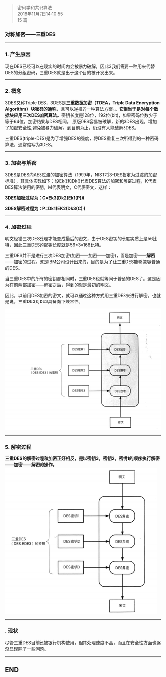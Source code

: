 > 密码学和共识算法  
> 2018年11月7日14:10:55     
> 15 篇  

### 对称加密——三重DES


----------


### 1. 产生原因
现在DES已经可以在现实的时间内会被暴力破解，因此3我们需要一种用来代替DES的分组密码，三重DES就是出于这个目的被开发出来。

----------

### 2. 概念
3DES又称Triple DES，3DES是**三重数据加密（TDEA，Triple Data Encryption Algorithm）块密码的通称**，且可以逆推的一种算法方案。。<b>它相当于是对每个数据块应用三次DES加密算法。</b>密钥长度是128位，192位(bit)，如果密码位数少于等于64位，加密结果与DES相同。
原版DES容易被破解，新的3DES出现，增加了加密安全性,避免被暴力破解。到目前为止，仍没有人能破解3DES。

三重DES(triple-DES)是为了增强DES的强度，将DES重复三次所得到的一种密码算法，通常缩写为3DES。

----------
### 3. 加密与解密
3DES是DES向AES过渡的加密算法（1999年，NIST将3-DES指定为过渡的加密标准），其具体实现如下：设Ek()和Dk()代表DES算法的加密和解密过程，K代表DES算法使用的密钥，M代表明文，C代表密文，这样：

**3DES加密过程为：C=Ek3(Dk2(Ek1(P)))**

**3DES解密过程为：P=Dk1(EK2(Dk3(C)))**


----------
### 4. 加密过程
明文经错三次DES处理才能变成最后的密文，由于DES密钥的长度实质上是56比特，因此三重DES的密钥长度就是56*3=168比特。

三重DES并不是进行三次DES加密(加密——加密——加密)，而是加密——**解密**——加密的过程。这是IBM公司设计出来的，目的是为了让三重DES能够兼容普通的DES。

当三重DES中的所有的密钥都相同时，三重DES也就等同于普通的DES了。这是因为在前两部加密——解密之后，得到的就是最初的明文。

因此，以前用DES加密的密文，就可以通过这种方式用三重DES来进行解密。也就是说，三重DES对DES具备向下兼容性。


![enter description here](https://www.github.com/jixiyu/images3/raw/master/小书匠/1541571975373.png)

----------
### 5. 解密过程

**三重DES的解密过程和加密正好相反，是以密钥3，密钥2，密钥1的顺序执行解密——加密——解密的操作。**
![enter description here](https://www.github.com/jixiyu/images3/raw/master/小书匠/1541572599117.png)


----------
### . 现状
尽管三重DES目前还被银行机构使用，但其处理速度不高，而且在安全性方面也逐渐显现除了一些问题。


----------
## END


